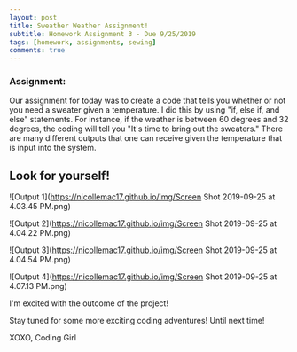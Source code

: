 ```yaml
---
layout: post
title: Sweather Weather Assignment!  
subtitle: Homework Assignment 3 - Due 9/25/2019
tags: [homework, assignments, sewing]
comments: true
---
```


### Assignment: 
Our assignment for today was to create a code that tells you whether or not you need a sweater given a temperature. I did this by using "if, else if, and else" statements. For instance, if the weather is between 60 degrees and 32 degrees, the coding will tell you "It's time to bring out the sweaters." There are many different outputs that one can receive given the temperature that is input into the system.


## Look for yourself!

![Output 1](https://nicollemac17.github.io/img/Screen Shot 2019-09-25 at 4.03.45 PM.png)

![Output 2](https://nicollemac17.github.io/img/Screen Shot 2019-09-25 at 4.04.22 PM.png)

![Output 3](https://nicollemac17.github.io/img/Screen Shot 2019-09-25 at 4.04.54 PM.png)

![Output 4](https://nicollemac17.github.io/img/Screen Shot 2019-09-25 at 4.07.13 PM.png)

I'm excited with the outcome of the project! 

Stay tuned for some more exciting coding adventures! Until next time! 

XOXO, 
Coding Girl


